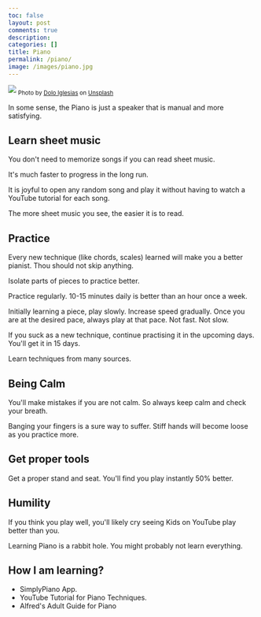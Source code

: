 ```yaml
---
toc: false
layout: post
comments: true
description:
categories: []
title: Piano
permalink: /piano/
image: /images/piano.jpg
---
```

![](/images/piano.jpg)
<sub style="user-select: auto;">Photo by <a href="https://unsplash.com/@dolodol?utm_source=unsplash&amp;utm_medium=referral&amp;utm_content=creditCopyText" style="user-select: auto;">Dolo Iglesias</a> on <a href="https://unsplash.com/s/photos/piano?utm_source=unsplash&amp;utm_medium=referral&amp;utm_content=creditCopyText" style="user-select: auto;">Unsplash</a></sub>

In some sense, the Piano is just a speaker that is manual and more satisfying.

## Learn sheet music
You don't need to memorize songs if you can read sheet music.

It's much faster to progress in the long run.

It is joyful to open any random song and play it without having to watch a YouTube tutorial for each song.

The more sheet music you see, the easier it is to read.

## Practice

Every new technique (like chords, scales) learned will make you a better pianist. Thou should not skip anything.

Isolate parts of pieces to practice better.

Practice regularly. 10-15 minutes daily is better than an hour once a week.

Initially learning a piece, play slowly. Increase speed gradually. Once you are at the desired pace, always play at that pace. Not fast. Not slow.

If you suck as a new technique, continue practising it in the upcoming days. You'll get it in 15 days.

Learn techniques from many sources.

## Being Calm
You'll make mistakes if you are not calm. So always keep calm and check your breath.

Banging your fingers is a sure way to suffer. Stiff hands will become loose as you practice more.

## Get proper tools
Get a proper stand and seat. You'll find you play instantly 50% better.

## Humility

If you think you play well, you'll likely cry seeing Kids on YouTube play better than you.

Learning Piano is a rabbit hole. You might probably not learn everything.

## How I am learning?

- SimplyPiano App.
- YouTube Tutorial for Piano Techniques.
- Alfred's Adult Guide for Piano